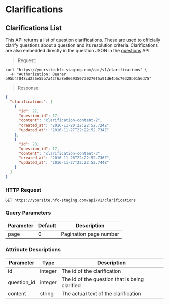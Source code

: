
# Clarifications

## Clarifications List

This API returns a list of question clarifications. These are used to officially clarify questions about a question and its resolution criteria. Clarifications are also embedded directly in the question JSON in the [questions](#questions) API.


> Request:

```shell
curl "https://yoursite.hfc-staging.com/api/v1/clarifications" \
  -H "Authorization: Bearer b95b4f848cd226e55b7a42f6a8e8669350730270f5a91d64b6c70328b0156d75"
```

> Response:

```json
{
  "clarifications": [
    {
      "id": 27,
      "question_id": 17,
      "content": "clarification-content-2",
      "created_at": "2016-11-20T22:22:52.724Z",
      "updated_at": "2016-11-27T22:22:52.734Z"
    },
    {
      "id": 28,
      "question_id": 17,
      "content": "clarification-content-3",
      "created_at": "2016-11-26T22:22:52.736Z",
      "updated_at": "2016-11-27T22:22:52.744Z"
    }
  ]
}
```

### HTTP Request

`GET https://yoursite.hfc-staging.com/api/v1/clarifications`

### Query Parameters

Parameter | Default | Description
--------- | ------- | -----------
page | 0 | Pagination page number

### Attribute Descriptions

Parameter | Type | Description
--------- | ------- | -----------
id | integer | The id of the clarification
question_id | integer | The id of the question that is being clarified
content | string | The actual text of the clarification
